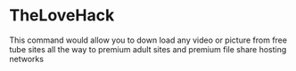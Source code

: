 # TheLoveHack
This command would allow you to down load any video or picture from free tube sites all the way to premium adult sites and premium file share hosting networks 
